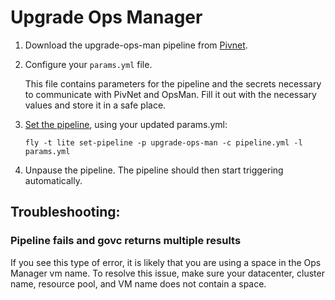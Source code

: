 # Upgrade Ops Manager



1. Download the upgrade-ops-man pipeline from [Pivnet](https://network.pivotal.io/products/pcf-automation).

2. Configure your `params.yml` file.

   This file contains parameters for the pipeline and the secrets necessary to
   communicate with PivNet and OpsMan. Fill it out with the necessary values and
   store it in a safe place.

3. [Set the pipeline](http://concourse.ci/single-page.html#fly-set-pipeline), using your updated params.yml:

   ```
   fly -t lite set-pipeline -p upgrade-ops-man -c pipeline.yml -l params.yml
   ```

4. Unpause the pipeline. The pipeline should then start triggering automatically.


## Troubleshooting:

### Pipeline fails and govc returns multiple results

If you see this type of error, it is likely that you are using a space in the Ops Manager vm name. To resolve this issue, make sure your datacenter, cluster name, resource pool, and VM name does not contain a space.
